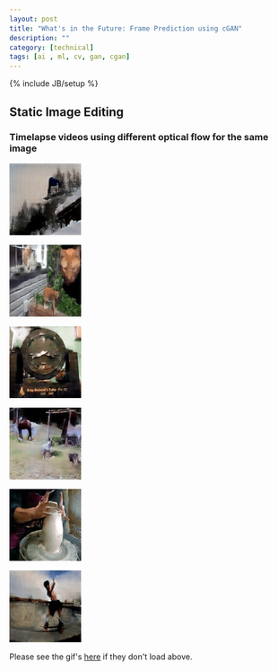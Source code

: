 ```yaml
---
layout: post
title: "What's in the Future: Frame Prediction using cGAN"
description: ""
category: [technical]
tags: [ai , ml, cv, gan, cgan]
---
```

{% include JB/setup %}

##  Static Image Editing

### Timelapse videos using different optical flow for the same image

![Snowboard](https://github.com/sidgan/sidgan.github.com/raw/master/images/gan/gifs_pred/snowboard_input_pred.gif)

![Cats](https://github.com/sidgan/sidgan.github.com/raw/master/images/gan/gifs_pred/cats_input_pred.gif)

![Clocks](https://github.com/sidgan/sidgan.github.com/raw/master/images/gan/gifs_pred/clock_input_pred.gif)

![Dogs](https://github.com/sidgan/sidgan.github.com/raw/master/images/gan/gifs_pred/dog_input_pred.gif)

![Pottery](https://github.com/sidgan/sidgan.github.com/raw/master/images/gan/gifs_pred/pottery_input_pred.gif)

![Skateboard](https://github.com/sidgan/sidgan.github.com/raw/master/images/gan/gifs_pred/skateboard_input_pred.gif)

Please see the gif's [here](https://github.com/sidgan/sidgan.github.com/blob/master/images/gan/gifs_pred/) if they don't load above. 